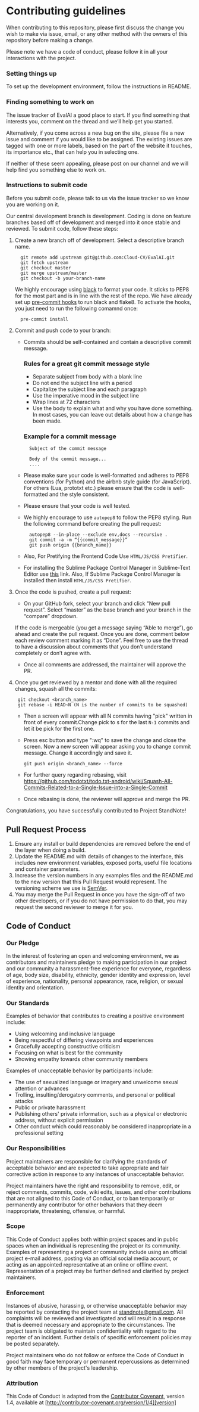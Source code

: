 # Contributing guidelines

When contributing to this repository, please first discuss the change you wish to make via issue,
email, or any other method with the owners of this repository before making a change.

Please note we have a code of conduct, please follow it in all your interactions with the project.

### Setting things up

To set up the development environment, follow the instructions in README.

### Finding something to work on

The issue tracker of EvalAI a good place to start. If you find something that interests you, comment on the thread and we’ll help get you started.

Alternatively, if you come across a new bug on the site, please file a new issue and comment if you would like to be assigned. The existing issues are tagged with one or more labels, based on the part of the website it touches, its importance etc., that can help you in selecting one.

If neither of these seem appealing, please post on our channel and we will help find you something else to work on.

### Instructions to submit code

Before you submit code, please talk to us via the issue tracker so we know you are working on it.

Our central development branch is development. Coding is done on feature branches based off of development and merged into it once stable and reviewed. To submit code, follow these steps:

1.  Create a new branch off of development. Select a descriptive branch name.

    ```
      git remote add upstream git@github.com:Cloud-CV/EvalAI.git
      git fetch upstream
      git checkout master
      git merge upstream/master
      git checkout -b your-branch-name
    ```

    We highly encourage using [black](http://www.github.com/psf/black)
    to format your code. It sticks to PEP8 for the most part and is in
    line with the rest of the repo. We have already set up [pre-commit
    hooks](https://git-scm.com/book/en/v2/Customizing-Git-Git-Hooks)
    to run black and flake8. To activate the hooks, you just need to run
    the following comamnd once:

    ```
      pre-commit install
    ```

2.  Commit and push code to your branch:

    - Commits should be self-contained and contain a descriptive commit message.

      ### Rules for a great git commit message style

      - Separate subject from body with a blank line
      - Do not end the subject line with a period
      - Capitalize the subject line and each paragraph
      - Use the imperative mood in the subject line
      - Wrap lines at 72 characters
      - Use the body to explain what and why you have done something. In most cases, you can leave out details about how a change has been made.

      ### Example for a commit message

            Subject of the commit message

            Body of the commit message...
            ....

    - Please make sure your code is well-formatted and adheres to PEP8 conventions (for Python) and the airbnb style guide (for JavaScript). For others (Lua, prototxt etc.) please ensure that the code is well-formatted and the style consistent.
    - Please ensure that your code is well tested.
    - We highly encourage to use `autopep8` to follow the PEP8 styling. Run the following command before creating the pull request:

            autopep8 --in-place --exclude env,docs --recursive .
            git commit -a -m “{{commit_message}}”
            git push origin {{branch_name}}

    - Also, For Pretifying the Frontend Code Use `HTML/JS/CSS Pretifier`.
    - For installing the Sublime Package Control Manager in Sublime-Text Editor use [this](https://packagecontrol.io/installation#st2) link. Also, If Sublime Package Control Manager is installed then install `HTML/JS/CSS Pretifier`.

3.  Once the code is pushed, create a pull request:

    - On your GitHub fork, select your branch and click “New pull request”. Select “master” as the base branch and your branch in the “compare” dropdown.

    If the code is mergeable (you get a message saying “Able to merge”), go ahead and create the pull request. Once you are done, comment below each review comment marking it as “Done”. Feel free to use the thread to have a discussion about comments that you don’t understand completely or don’t agree with.

    - Once all comments are addressed, the maintainer will approve the PR.

4.  Once you get reviewed by a mentor and done with all the required changes, squash all the commits:

         git checkout <branch_name>
         git rebase -i HEAD~N (N is the number of commits to be squashed)

    - Then a screen will appear with all N commits having "pick" written in front of every commit.Change pick to s for the last `N-1` commits and let it be pick for the first one.
    - Press esc button and type ":wq" to save the change and close the screen. Now a new screen will appear asking you to change commit message. Change it accordingly and save it.

      ```
      git push origin <branch_name> --force
      ```

    - For further query regarding rebasing, visit https://github.com/todotxt/todo.txt-android/wiki/Squash-All-Commits-Related-to-a-Single-Issue-into-a-Single-Commit
    - Once rebasing is done, the reviewer will approve and merge the PR.

Congratulations, you have successfully contributed to Project StandNote!

## Pull Request Process

1. Ensure any install or build dependencies are removed before the end of the layer when doing a
   build.
2. Update the README.md with details of changes to the interface, this includes new environment
   variables, exposed ports, useful file locations and container parameters.
3. Increase the version numbers in any examples files and the README.md to the new version that this
   Pull Request would represent. The versioning scheme we use is [SemVer](http://semver.org/).
4. You may merge the Pull Request in once you have the sign-off of two other developers, or if you
   do not have permission to do that, you may request the second reviewer to merge it for you.

## Code of Conduct

### Our Pledge

In the interest of fostering an open and welcoming environment, we as
contributors and maintainers pledge to making participation in our project and
our community a harassment-free experience for everyone, regardless of age, body
size, disability, ethnicity, gender identity and expression, level of experience,
nationality, personal appearance, race, religion, or sexual identity and
orientation.

### Our Standards

Examples of behavior that contributes to creating a positive environment
include:

- Using welcoming and inclusive language
- Being respectful of differing viewpoints and experiences
- Gracefully accepting constructive criticism
- Focusing on what is best for the community
- Showing empathy towards other community members

Examples of unacceptable behavior by participants include:

- The use of sexualized language or imagery and unwelcome sexual attention or
  advances
- Trolling, insulting/derogatory comments, and personal or political attacks
- Public or private harassment
- Publishing others' private information, such as a physical or electronic
  address, without explicit permission
- Other conduct which could reasonably be considered inappropriate in a
  professional setting

### Our Responsibilities

Project maintainers are responsible for clarifying the standards of acceptable
behavior and are expected to take appropriate and fair corrective action in
response to any instances of unacceptable behavior.

Project maintainers have the right and responsibility to remove, edit, or
reject comments, commits, code, wiki edits, issues, and other contributions
that are not aligned to this Code of Conduct, or to ban temporarily or
permanently any contributor for other behaviors that they deem inappropriate,
threatening, offensive, or harmful.

### Scope

This Code of Conduct applies both within project spaces and in public spaces
when an individual is representing the project or its community. Examples of
representing a project or community include using an official project e-mail
address, posting via an official social media account, or acting as an appointed
representative at an online or offline event. Representation of a project may be
further defined and clarified by project maintainers.

### Enforcement

Instances of abusive, harassing, or otherwise unacceptable behavior may be
reported by contacting the project team at standnote@gmail.com. All
complaints will be reviewed and investigated and will result in a response that
is deemed necessary and appropriate to the circumstances. The project team is
obligated to maintain confidentiality with regard to the reporter of an incident.
Further details of specific enforcement policies may be posted separately.

Project maintainers who do not follow or enforce the Code of Conduct in good
faith may face temporary or permanent repercussions as determined by other
members of the project's leadership.

### Attribution

This Code of Conduct is adapted from the [Contributor Covenant][homepage], version 1.4,
available at [http://contributor-covenant.org/version/1/4][version]

[homepage]: http://contributor-covenant.org
[version]: http://contributor-covenant.org/version/1/4/

